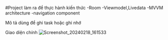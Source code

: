 #Project làm ra để thực hành kiến thức
-Room
-Viewmodel,Livedata
-MVVM architecture
-navigation component

Mô tả dùng để ghi task hoặc ghi nhớ 

Giao diện chính
![Screenshot_20240218_161533](https://github.com/Jkiss123/NoteApp/assets/111178266/d2e00db0-005e-4733-b860-22b0b7328108)


